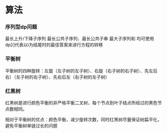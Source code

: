 # 算法

### 序列型dp问题 

最长上升/下降子序列 最长公共子序列、最长公共子串 最大子序列和 均可使用dp[i]代表以i为结尾时的最佳答案来进行方程的转移

### 平衡树 

平衡树的四种旋转：左旋（左子树的左子树）、右旋（右子树的右子树）、先左后右）（左子树的右子树）、先右后左（右子树的左子树） 

### 红黑树 

红黑树是进行颜色平衡的非严格平衡二叉树，每个节点到叶子结点所经过的黑色节点数相同。 

相对于平衡树的优点：颜色平衡，减少旋转次数，同时红黑树尽量保证树扁平化，避免平衡树单链过长的问题
